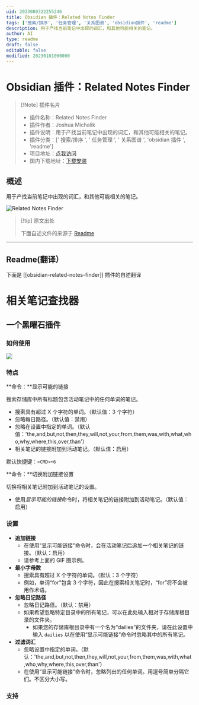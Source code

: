 ```yaml
---
uid: 2023080322255246
title: Obsidian 插件：Related Notes Finder
tags: ['搜索/排序', '任务管理', '关系图谱', 'obsidian插件', 'readme']
description: 用于产找当前笔记中出现的词汇，和其他可能相关的笔记。
author: AI
type: readme
draft: false
editable: false
modified: 20230101000000
---
```


# Obsidian 插件：Related Notes Finder

> [!Note] 插件名片
> - 插件名称：Related Notes Finder
> - 插件作者：Joshua Michalik
> - 插件说明：用于产找当前笔记中出现的词汇，和其他可能相关的笔记。
> - 插件分类：[' 搜索/排序 ', ' 任务管理 ', ' 关系图谱 ', 'obsidian 插件 ', 'readme']
> - 项目地址：[点我访问](https://github.com/lifegems/obsidian-related-notes-finder)
> - 国内下载地址：[下载安装](https://pkmer.cn/products/plugin/pluginMarket/?obsidian-related-notes-finder)

## 概述

用于产找当前笔记中出现的词汇，和其他可能相关的笔记。

![Related Notes Finder](https://cdn.pkmer.cn/covers/obsidian-related-notes-finder.png!pkmer)

> [!tip] 原文出处
>
>下面自述文件的来源于 [Readme](https://ghproxy.net/https://raw.githubusercontent.com/lifegems/obsidian-related-notes-finder/master/README.md)

---

## Readme(翻译）

下面是 [[obsidian-related-notes-finder]] 插件的自述翻译

# 相关笔记查找器

## 一个黑曜石插件

### 如何使用

<img src="https://github.com/lifegems/obsidian-related-notes-finder/blob/master/obsidian-related-notes.gif?raw=true">

### 特点

**命令：**显示可能的链接

搜索存储库中所有标题包含活动笔记中的任何单词的笔记。

* 搜索具有超过 X 个字符的单词。（默认值：3 个字符）
* 忽略每日路径。（默认值：禁用）
* 忽略在设置中指定的单词。（默认值：'the,and,but,not,then,they,will,not,your,from,them,was,with,what,who,why,where,this,over,than'）
* 相关笔记的链接附加到活动笔记。（默认值：启用）

默认快捷键：`<CMD>+6`

**命令：**切换附加链接设置

切换将相关笔记附加到活动笔记的设置。

* 使用*显示可能的链接*命令时，将相关笔记的链接附加到活动笔记。（默认值：启用）

### 设置

* **追加链接**
  * 在使用“显示可能链接”命令时，会在活动笔记后追加一个相关笔记的链接。（默认：启用）
  * 请参考上面的 GIF 图示例。
* **最小字母数**
  * 搜索具有超过 X 个字符的单词。（默认：3 个字符）
  * 例如，单词“for”包含 3 个字符，因此在搜索相关笔记时，“for”将不会被用作术语。
* **忽略日记路径**
  * 忽略日记路径。（默认：禁用）
  * 如果希望忽略特定目录中的所有笔记，可以在此处输入相对于存储库根目录的文件夹。
    * 如果您的存储库根目录中有一个名为“dailies”的文件夹，请在此设置中输入 `dailies` 以在使用“显示可能链接”命令时忽略其中的所有笔记。
* **过滤词汇**
  * 忽略设置中指定的单词。（默认：'the,and,but,not,then,they,will,not,your,from,them,was,with,what,who,why,where,this,over,than'）
  * 在使用“显示可能链接”命令时，忽略列出的任何单词。用逗号简单分隔它们。不区分大小写。

### 支持